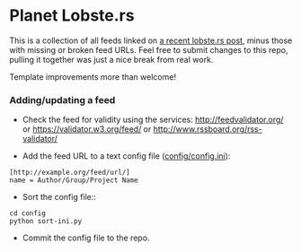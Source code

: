 # Planet Lobste.rs

This is a collection of all feeds linked on
[a recent lobste.rs post](https://lobste.rs/s/hrxdoq/what_s_url_your_technical_blog), minus those
with missing or broken feed URLs. Feel free to submit changes to this repo,
pulling it together was just a nice break from real work.

Template improvements more than welcome!


### Adding/updating a feed

* Check the feed for validity using the services: http://feedvalidator.org/
   or https://validator.w3.org/feed/ or http://www.rssboard.org/rss-validator/

* Add the feed URL to a text config file ([config/config.ini](config/config.ini)):

```
[http://example.org/feed/url/]
name = Author/Group/Project Name
```

* Sort the config file::

```
cd config
python sort-ini.py
```

* Commit the config file to the repo.

